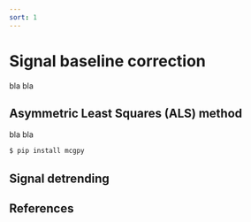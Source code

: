 ```yaml
---
sort: 1
---
```


# Signal baseline correction

bla bla

## Asymmetric Least Squares (ALS) method

bla bla

```sh
$ pip install mcgpy
```

## Signal detrending



## References

